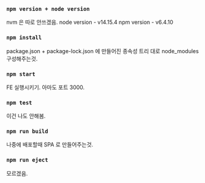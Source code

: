 ### `npm version + node version`
nvm 은 따로 안쓰겠음.
node version - v14.15.4
npm version - v6.4.10

### `npm install`
package.json + package-lock.json 에 만들어진 종속성 트리 대로 node_modules 구성해주는것.

### `npm start`
FE 실행시키기. 아마도 포트 3000.

### `npm test`
이건 나도 안해봄.

### `npm run build`
나중에 배포할때 SPA 로 만들어주는것.

### `npm run eject`
모르겠음.
